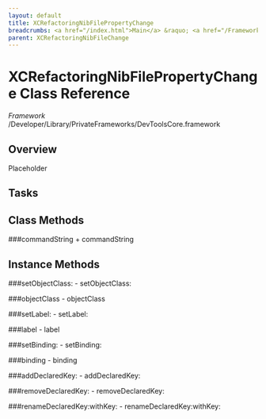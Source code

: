 ```yaml
---
layout: default
title: XCRefactoringNibFilePropertyChange
breadcrumbs: <a href="/index.html">Main</a> &raquo; <a href="/Frameworks.html">Framework</a> &raquo; <a href="/Frameworks/DevToolsCore.html">DevToolsCore</a> &raquo; XCRefactoringNibFilePropertyChange
parent: XCRefactoringNibFileChange 
---
```

# XCRefactoringNibFilePropertyChange Class Reference

*Framework* /Developer/Library/PrivateFrameworks/DevToolsCore.framework

## Overview

Placeholder

## Tasks

## Class Methods

<a name="+commandString"></a>
###commandString
    + commandString

## Instance Methods

<a name="-setObjectClass:"></a>
###setObjectClass:
    - setObjectClass:

<a name="-objectClass"></a>
###objectClass
    - objectClass

<a name="-setLabel:"></a>
###setLabel:
    - setLabel:

<a name="-label"></a>
###label
    - label

<a name="-setBinding:"></a>
###setBinding:
    - setBinding:

<a name="-binding"></a>
###binding
    - binding

<a name="-addDeclaredKey:"></a>
###addDeclaredKey:
    - addDeclaredKey:

<a name="-removeDeclaredKey:"></a>
###removeDeclaredKey:
    - removeDeclaredKey:

<a name="-renameDeclaredKey:withKey:"></a>
###renameDeclaredKey:withKey:
    - renameDeclaredKey:withKey:

